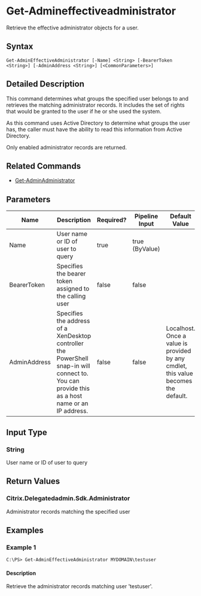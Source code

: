 ﻿
# Get-Admineffectiveadministrator
Retrieve the effective administrator objects for a user.
## Syntax
```
Get-AdminEffectiveAdministrator [-Name] <String> [-BearerToken <String>] [-AdminAddress <String>] [<CommonParameters>]
```
## Detailed Description
This command determines what groups the specified user belongs to and retrieves the matching administrator records. It includes the set of rights that would be granted to the user if he or she used the system.

As this command uses Active Directory to determine what groups the user has, the caller must have the ability to read this information from Active Directory.

Only enabled administrator records are returned.


## Related Commands

* [Get-AdminAdministrator](../Get-AdminAdministrator/)
## Parameters
| Name   | Description | Required? | Pipeline Input | Default Value |
| --- | --- | --- | --- | --- |
| Name | User name or ID of user to query | true | true (ByValue) |  |
| BearerToken | Specifies the bearer token assigned to the calling user | false | false |  |
| AdminAddress | Specifies the address of a XenDesktop controller the PowerShell snap-in will connect to. You can provide this as a host name or an IP address. | false | false | Localhost. Once a value is provided by any cmdlet, this value becomes the default. |

## Input Type

### String
User name or ID of user to query
## Return Values

### Citrix.Delegatedadmin.Sdk.Administrator
Administrator records matching the specified user
## Examples

### Example 1
```
C:\PS> Get-AdminEffectiveAdministrator MYDOMAIN\testuser
```
#### Description
Retrieve the administrator records matching user 'testuser'.
